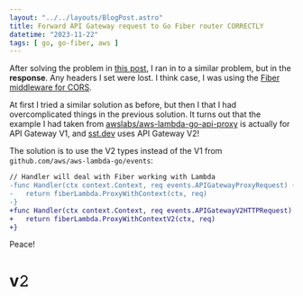 ```yaml
---
layout: "../../layouts/BlogPost.astro"
title: Forward API Gateway request to Go Fiber router CORRECTLY
datetime: "2023-11-22"
tags: [ go, go-fiber, aws ]
---
```


After solving the problem in [this post](/til/blog/2023-11-17-forward-path-to-aws-lambda), I ran in to a similar problem, but in the **response**. Any headers I set were lost. I think case, I was using the [Fiber middleware for CORS](https://docs.gofiber.io/api/middleware/cors).

At first I tried a similar solution as before, but then I that I had overcomplicated things in the previous solution. It turns out that the example I had taken from [awslabs/aws-lambda-go-api-proxy](https://github.com/awslabs/aws-lambda-go-api-proxy#fiber) is actually for API Gateway V1, and [sst.dev](sst.dev) uses API Gateway V2!

The solution is to use the V2 types instead of the V1 from `github.com/aws/aws-lambda-go/events`:

```diff
// Handler will deal with Fiber working with Lambda
-func Handler(ctx context.Context, req events.APIGatewayProxyRequest) (events.APIGatewayProxyResponse, error) {
-	return fiberLambda.ProxyWithContext(ctx, req)
-}
+func Handler(ctx context.Context, req events.APIGatewayV2HTTPRequest) (events.APIGatewayV2HTTPResponse, error) {
+	return fiberLambda.ProxyWithContextV2(ctx, req)
+}
```

Peace!

# v𝟸